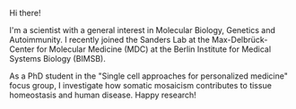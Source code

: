Hi there!


I'm a scientist with a general interest in Molecular Biology, Genetics and Autoimmunity. I recently joined the Sanders Lab at the Max-Delbrück-Center for Molecular Medicine (MDC) at the Berlin Institute for Medical Systems Biology (BIMSB).

As a PhD student in the "Single cell approaches for personalized medicine" focus group, I investigate how somatic mosaicism contributes to tissue homeostasis and human disease. Happy research!
